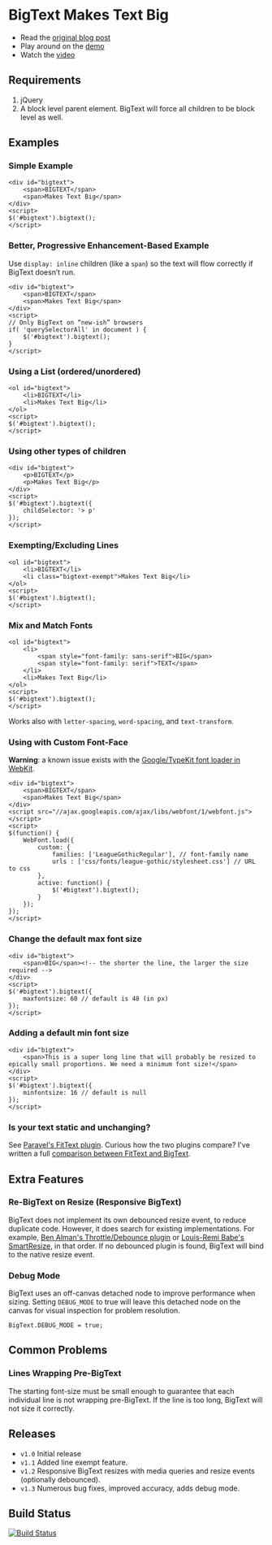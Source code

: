 BigText Makes Text Big
============================

* Read the [original blog post](http://www.zachleat.com/web/bigtext-makes-text-big/)
* Play around on the [demo](http://www.zachleat.com/bigtext/)
* Watch the [video](http://www.youtube.com/watch?v=OuqB6e6NPRM)

Requirements
----------------------------
1. jQuery
1. A block level parent element. BigText will force all children to be block level as well.

Examples
----------------------------

### Simple Example

    <div id="bigtext">
        <span>BIGTEXT</span>
        <span>Makes Text Big</span>
    </div>
    <script>
    $('#bigtext').bigtext();
    </script>

### Better, Progressive Enhancement-Based Example

Use `display: inline` children (like a `span`) so the text will flow correctly if BigText doesn’t run.

    <div id="bigtext">
        <span>BIGTEXT</span>
        <span>Makes Text Big</span>
    </div>
    <script>
    // Only BigText on “new-ish” browsers
    if( 'querySelectorAll' in document ) {
        $('#bigtext').bigtext();    
    }
    </script>

### Using a List (ordered/unordered)

    <ol id="bigtext">
        <li>BIGTEXT</li>
        <li>Makes Text Big</li>
    </ol>
    <script>
    $('#bigtext').bigtext();
    </script>

### Using other types of children

    <div id="bigtext">
        <p>BIGTEXT</p>
        <p>Makes Text Big</p>
    </div>
    <script>
    $('#bigtext').bigtext({
        childSelector: '> p'
    });
    </script>

### Exempting/Excluding Lines

    <ol id="bigtext">
        <li>BIGTEXT</li>
        <li class="bigtext-exempt">Makes Text Big</li>
    </ol>
    <script>
    $('#bigtext').bigtext();
    </script>


### Mix and Match Fonts

    <ol id="bigtext">
        <li>
            <span style="font-family: sans-serif">BIG</span>
            <span style="font-family: serif">TEXT</span>
        </li>
        <li>Makes Text Big</li>
    </ol>
    <script>
    $('#bigtext').bigtext();
    </script>

Works also with `letter-spacing`, `word-spacing`, and `text-transform`.

### Using with Custom Font-Face

**Warning**: a known issue exists with the [Google/TypeKit font loader in WebKit](https://github.com/typekit/webfontloader/issues/26).

    <div id="bigtext">
        <span>BIGTEXT</span>
        <span>Makes Text Big</span>
    </div>
    <script src="//ajax.googleapis.com/ajax/libs/webfont/1/webfont.js"></script>
    <script>
    $(function() {
        WebFont.load({
            custom: {
                families: ['LeagueGothicRegular'], // font-family name
                urls : ['css/fonts/league-gothic/stylesheet.css'] // URL to css
            },
            active: function() {
                $('#bigtext').bigtext();
            }
        });
    });
    </script>

### Change the default max font size

    <div id="bigtext">
        <span>BIG</span><!-- the shorter the line, the larger the size required --> 
    </div>
    <script>
    $('#bigtext').bigtext({
        maxfontsize: 60 // default is 48 (in px)
    });
    </script>

### Adding a default min font size

    <div id="bigtext">
        <span>This is a super long line that will probably be resized to epically small proportions. We need a minimum font size!</span>
    </div>
    <script>
    $('#bigtext').bigtext({
        minfontsize: 16 // default is null
    });
    </script>

### Is your text static and unchanging?

See [Paravel's FitText plugin](http://fittextjs.com/). Curious how the two plugins compare? I've written a full [comparison between FitText and BigText](http://www.zachleat.com/web/fittext-and-bigtext/).

Extra Features
----------------------------
### Re-BigText on Resize (Responsive BigText)

BigText does not implement its own debounced resize event, to reduce duplicate code. However, it does search for existing implementations. For example, [Ben Alman's Throttle/Debounce plugin](https://github.com/cowboy/jquery-throttle-debounce) or [Louis-Remi Babe's SmartResize](https://github.com/lrbabe/jquery-smartresize/), in that order.  If no debounced plugin is found, BigText will bind to the native resize event.

### Debug Mode

BigText uses an off-canvas detached node to improve performance when sizing. Setting `DEBUG_MODE` to true will leave this detached node on the canvas for visual inspection for problem resolution.

    BigText.DEBUG_MODE = true;

Common Problems
----------------------------

### Lines Wrapping Pre-BigText
The starting font-size must be small enough to guarantee that each individual line is not wrapping pre-BigText. If the line is too long, BigText will not size it correctly.
    
Releases
----------------------------

* `v1.0` Initial release
* `v1.1` Added line exempt feature.
* `v1.2` Responsive BigText resizes with media queries and resize events (optionally debounced).
* `v1.3` Numerous bug fixes, improved accuracy, adds debug mode. 

Build Status
----------------------------

[![Build Status](https://travis-ci.org/zachleat/BigText.png?branch=master)](https://travis-ci.org/zachleat/BigText)
